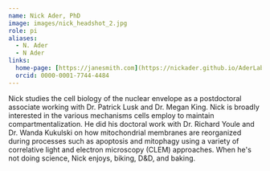 ```yaml
---
name: Nick Ader, PhD
image: images/nick_headshot_2.jpg
role: pi
aliases:
  - N. Ader
  - N Ader
links:
  home-page: [https://janesmith.com](https://nickader.github.io/AderLabWebsite/t)
  orcid: 0000-0001-7744-4484
---
```


Nick studies the cell biology of the nuclear envelope as a postdoctoral associate working with Dr. Patrick Lusk and Dr. Megan King. Nick is broadly interested in the various mechanisms cells employ to maintain compartmentalization. He did his doctoral work with Dr. Richard Youle and Dr. Wanda Kukulski on how mitochondrial membranes are reorganized during processes such as apoptosis and mitophagy using a variety of correlative light and electron microscopy (CLEM) approaches. When he's not doing science, Nick enjoys, biking, D&D, and baking.
